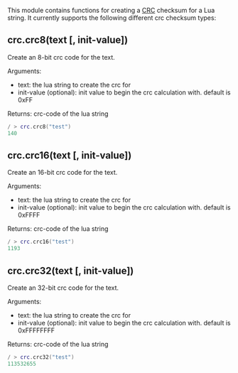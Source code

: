 This module contains functions for creating a [CRC](https://en.wikipedia.org/wiki/Cyclic_redundancy_check) checksum for a Lua string.
It currently supports the following different crc checksum types:

## crc.crc8(text [, init-value])

Create an 8-bit crc code for the text.

Arguments:

* text: the lua string to create the crc for
* init-value (optional): init value to begin the crc calculation with. default is 0xFF

Returns: crc-code of the lua string

```lua
/ > crc.crc8("test")
140
```

## crc.crc16(text [, init-value])

Create an 16-bit crc code for the text.

Arguments:

* text: the lua string to create the crc for
* init-value (optional): init value to begin the crc calculation with. default is 0xFFFF

Returns: crc-code of the lua string

```lua
/ > crc.crc16("test")
1193
```

## crc.crc32(text [, init-value])

Create an 32-bit crc code for the text.

Arguments:

* text: the lua string to create the crc for
* init-value (optional): init value to begin the crc calculation with. default is 0xFFFFFFFF

Returns: crc-code of the lua string

```lua
/ > crc.crc32("test")
113532655
```

